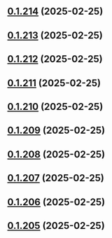 ## [0.1.214](https://github.com/binary-braids/terraform-oracle/compare/v0.1.213...v0.1.214) (2025-02-25)



## [0.1.213](https://github.com/binary-braids/terraform-oracle/compare/v0.1.212...v0.1.213) (2025-02-25)



## [0.1.212](https://github.com/binary-braids/terraform-oracle/compare/v0.1.211...v0.1.212) (2025-02-25)



## [0.1.211](https://github.com/binary-braids/terraform-oracle/compare/v0.1.210...v0.1.211) (2025-02-25)



## [0.1.210](https://github.com/binary-braids/terraform-oracle/compare/v0.1.209...v0.1.210) (2025-02-25)



## [0.1.209](https://github.com/binary-braids/terraform-oracle/compare/v0.1.208...v0.1.209) (2025-02-25)



## [0.1.208](https://github.com/binary-braids/terraform-oracle/compare/v0.1.207...v0.1.208) (2025-02-25)



## [0.1.207](https://github.com/binary-braids/terraform-oracle/compare/v0.1.206...v0.1.207) (2025-02-25)



## [0.1.206](https://github.com/binary-braids/terraform-oracle/compare/v0.1.205...v0.1.206) (2025-02-25)



## [0.1.205](https://github.com/binary-braids/terraform-oracle/compare/v0.1.204...v0.1.205) (2025-02-25)



